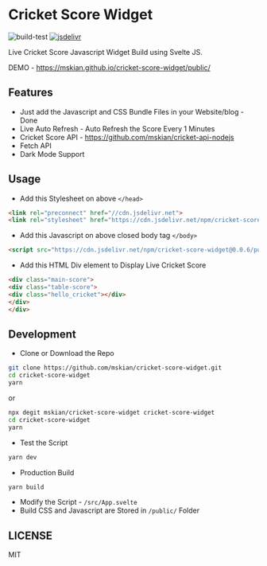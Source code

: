 # Cricket Score Widget

![build-test](https://github.com/mskian/cricket-score-widget/workflows/build-test/badge.svg) [![jsdelivr](https://data.jsdelivr.com/v1/package/npm/cricket-score-widget/badge)](https://www.jsdelivr.com/package/npm/cricket-score-widget)  

Live Cricket Score Javascript Widget Build using Svelte JS.  

DEMO - <https://mskian.github.io/cricket-score-widget/public/>  

## Features

- Just add the Javascript and CSS Bundle Files in your Website/blog - Done
- Live Auto Refresh - Auto Refresh the Score Every 1 Minutes
- Cricket Score API - <https://github.com/mskian/cricket-api-nodejs>
- Fetch API
- Dark Mode Support  

## Usage

- Add this Stylesheet on above `</head>`

```html
<link rel="preconnect" href="//cdn.jsdelivr.net">
<link rel="stylesheet" href="https://cdn.jsdelivr.net/npm/cricket-score-widget@0.0.6/public/build/bundle.css" integrity="sha256-k31RXSyfVM1sRFBerc/RmoJSrw+Mm5jQ5wjlv1etsf4=" crossorigin="anonymous">
```

- Add this Javascript on above closed body tag `</body>`

```html
<script src="https://cdn.jsdelivr.net/npm/cricket-score-widget@0.0.6/public/build/bundle.js" integrity="sha256-yFEv5zhvso3oGaQ2zpa+4GPtQb3RIqFnbYJoZPHmQMs=" crossorigin="anonymous"></script>
```

- Add this HTML Div element to Display Live Cricket Score

```html
<div class="main-score">
<div class="table-score">
<div class="hello_cricket"></div>
</div>
</div>
```

## Development

- Clone or Download the Repo

```sh
git clone https://github.com/mskian/cricket-score-widget.git
cd cricket-score-widget
yarn
```

or

```sh
npx degit mskian/cricket-score-widget cricket-score-widget
cd cricket-score-widget
yarn
```

- Test the Script

```sh
yarn dev
```

- Production Build

```sh
yarn build
```

- Modify the Script - `/src/App.svelte`
- Build CSS and Javascript are Stored in `/public/` Folder

## LICENSE

MIT
